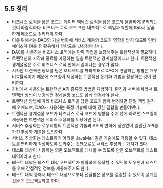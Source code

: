 ## 5.5 정리

- 비즈니스 로직을 담은 코드는 데이터 액세스 로직을 담은 코드와 깔끔하게 분리되는 것이 바람직하다. 비즈니스 로직 코드 또한 내부적으로 책임과 역할에 따라서 깔끔하게 메소드로 정리돼야 한다.
- 이를 위해서는 DAO의 기술 변화에 서비스 계층의 코드가 영향을 받지 않도록 인터페이스와 DI를 잘 활용해서 결합도를 낮춰줘야 한다.
- DAO를 사용하는 비즈니스 로직에는 단위 작업을 보장해주는 트랜잭션이 필요하다.
- 트랜잭션의 시작과 종료를 지정하는 일을 트랜잭션 경계설정이라고 한다. 트랜잭션 경계설정은 주로 비즈니스 로직 안에서 일어나는 경우가 많다.
- 시작된 트랜잭션 정보를 담은 오브젝트를 파라미터로 DAO에 전달하는 방법은 매우 비효율적이기 때문에 스프링이 제공하는 트랜잭션 동기화 기법을 활용하는 것이 편리하다.
- 자바에서 사용되는 트랜잭션 API 종류와 방법은 다양하다. 환경과 서버에 따라서 트랜잭션 방법이 변경되면 경계설정 코드도 함께 변경돼야 한다.
- 트랜잭션 방법에 따라 비즈니스 로직을 담은 코드가 함께 변경되면 단일 책임 원칙에 위배되며, DAO가 사용하는 특정 기술에 대해 강한 결합을 만들어낸다.
- 트랜잭션 경계설정 코드가 비즈니스 로직 코드에 영향을 주지 않게 하려면 스프링이 제공하는 트랜잭션 서비스 추상화를 이용하면 된다.
- 서비스 추상화는 로우레벨의 트랜잭션 기술과 API의 변화에 상관없이 일관된 API를 가진 추상화 계층을 도입한다.
- 서비스 추상화는 테스트하기 어려운 JavaMail 같은 기술에도 적용할 수 있다. 테스트를 편리하게 작성하도록 도와주는 것만으로도 서비스 추상화는 가치가 있다.
- 테스트 대상이 사용하는 의존 오브젝트를 대체할 수 있도록 만든 오브젝트를 테스트 대역이라고 한다.
- 테스트 대역은 테스트 대상 오브젝트가 원활하게 동작할 수 있도록 도우면서 테스트를 위해 간접적인 정보를 제공해주기도 한다.
- 테스트 대역 중에서 테스트 대상으로부터 전달받은 정보를 검증할 수 있도록 설계된 것을 목 오브젝트라고 한다.
